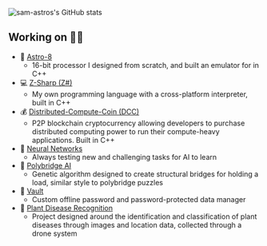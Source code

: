 
![sam-astros's GitHub stats](https://github-readme-stats.vercel.app/api?username=sam-astro&theme=github_dark)

## Working on 👩‍💻
* 💽 [Astro-8](https://github.com/sam-astro/Astro8-Computer)
  * 16-bit processor I designed from scratch, and built an emulator for in C++
* 💻 [Z-Sharp (Z#)](https://github.com/sam-astro/Z-Sharp)
  * My own programming language with a cross-platform interpreter, built in C++
* 💰 [Distributed-Compute-Coin (DCC)](https://github.com/sam-astro/Distributed-Compute-Coin)
  * P2P blockchain cryptocurrency allowing developers to purchase distributed computing power to run their compute-heavy applications. Built in C++
* 🧠 [Neural Networks](https://github.com/sam-astro/NN-2)
  * Always testing new and challenging tasks for AI to learn
* 🌉 [Polybridge AI](https://github.com/sam-astro/Genetic-Algorithm-Poly-Bridge)
  * Genetic algorithm designed to create structural bridges for holding a load, similar style to polybridge puzzles
* 🔐 [Vault](https://github.com/sam-astro/vault)
  * Custom offline password and password-protected data manager
* 🌱 [Plant Disease Recognition](https://github.com/sam-astro/plant-disease-recognition)
  * Project designed around the identification and classification of plant diseases through images and location data, collected through a drone system
